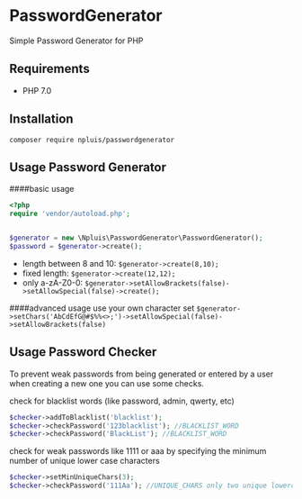 # PasswordGenerator
Simple Password Generator for PHP

Requirements
---------------
* PHP 7.0

Installation
---------------
`composer require npluis/passwordgenerator`

Usage Password Generator
---------------

####basic usage
```php
<?php
require 'vendor/autoload.php';


$generator = new \Npluis\PasswordGenerator\PasswordGenerator();
$password = $generator->create();
```

* length between 8 and 10: 
`$generator->create(8,10);`
* fixed length: 
`$generator->create(12,12);`
* only a-zA-Z0-0:
`$generator->setAllowBrackets(false)->setAllowSpecial(false)->create();`

####advanced usage
use your own character set
`$generator->setChars('AbCdEfG@#$%%<>;')->setAllowSpecial(false)->setAllowBrackets(false)`

Usage Password Checker
---------------
To prevent weak passwords from being generated or entered by a user when creating a new one you can use some checks. 

check for blacklist words (like password, admin, qwerty, etc)
```php
$checker->addToBlacklist('blacklist');
$checker->checkPassword('123blacklist'); //BLACKLIST_WORD
$checker->checkPassword('BlackList'); //BLACKLIST_WORD
```

check for weak passwords like 1111 or aaa by specifying the minimum number of unique lower case characters
```php
$checker->setMinUniqueChars(3);
$checker->checkPassword('111Aa'); //UNIQUE_CHARS only two unique lowercase chars a and 1 